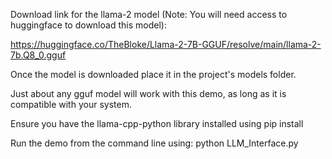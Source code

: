 Download link for the llama-2 model (Note: You will need access to huggingface to download this model):

https://huggingface.co/TheBloke/Llama-2-7B-GGUF/resolve/main/llama-2-7b.Q8_0.gguf

Once the model is downloaded place it in the project's models folder.

Just about any gguf model will work with this demo, as long as it is compatible with your system.

Ensure you have the llama-cpp-python library installed using pip install

Run the demo from the command line using:
	python LLM_Interface.py